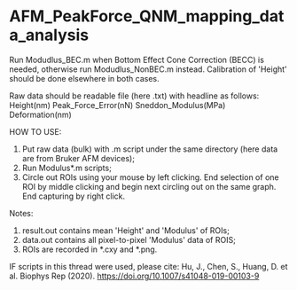 # AFM_PeakForce_QNM_mapping_data_analysis
Run Modudlus_BEC.m when Bottom Effect Cone Correction (BECC) is needed, otherwise run Modudlus_NonBEC.m instead. Calibration of 'Height' should be done elsewhere in both cases.

Raw data should be readable file (here .txt) with headline as follows:
Height(nm)	Peak_Force_Error(nN)	Sneddon_Modulus(MPa)	Deformation(nm)

HOW TO USE:
1. Put raw data (bulk) with .m script under the same directory (here data are from Bruker AFM devices);
2. Run Modulus*.m scripts;
3. Circle out ROIs using your mouse by left clicking. End selection of one ROI by middle clicking and begin next circling out on the same graph. End capturing by right click.

Notes:
1. result.out contains mean 'Height' and 'Modulus' of ROIs;
2. data.out contains all pixel-to-pixel 'Modulus' data of ROIS;
3. ROIs are recorded in *.cxy and *.png.

IF scripts in this thread were used, please cite:
Hu, J., Chen, S., Huang, D. et al. Biophys Rep (2020). https://doi.org/10.1007/s41048-019-00103-9
